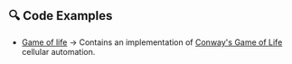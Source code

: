 ## 🔍 Code Examples
- [Game of life](game_of_life.md) -> Contains an implementation of [Conway's Game of Life](https://en.wikipedia.org/wiki/Conway%27s_Game_of_Life) cellular automation.
